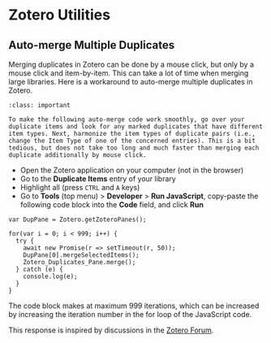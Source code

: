 # Zotero Utilities

## Auto-merge Multiple Duplicates

Merging duplicates in Zotero can be done by a mouse click, but only by a mouse click and item-by-item. This can take a lot of time when merging large libraries. Here is a workaround to auto-merge multiple duplicates in Zotero.

```{admonition} Make sure all duplicates have the same Item Type
:class: important

To make the following auto-merge code work smoothly, go over your duplicate items and look for any marked duplicates that have different item types. Next, harmonize the item types of duplicate pairs (i.e., change the Item Type of one of the concerned entries). This is a bit tedious, but does not take too long and much faster than merging each duplicate additionally by mouse click.
```

* Open the Zotero application on your computer (not in the browser)
* Go to the **Duplicate Items** entry of your library
* Highlight all (press `CTRL` and `A` keys)
* Go to **Tools** (top menu) > **Developer** > **Run JavaScript**, copy-paste the following code block into the **Code** field, and click **Run**


```
var DupPane = Zotero.getZoteroPanes();

for(var i = 0; i < 999; i++) {
  try {
    await new Promise(r => setTimeout(r, 50));
    DupPane[0].mergeSelectedItems();
    Zotero_Duplicates_Pane.merge();
  } catch (e) {
    console.log(e);
  }
}
```

The code block makes at maximum 999 iterations, which can be increased by increasing the iteration number in the for loop of the JavaScript code.


This response is inspired by discussions in the [Zotero Forum](https://forums.zotero.org/discussion/40457/merge-all-duplicates).
